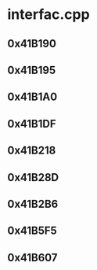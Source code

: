 # interfac.cpp

## 0x41B190

## 0x41B195

## 0x41B1A0

## 0x41B1DF

## 0x41B218

## 0x41B28D

## 0x41B2B6

## 0x41B5F5

## 0x41B607
